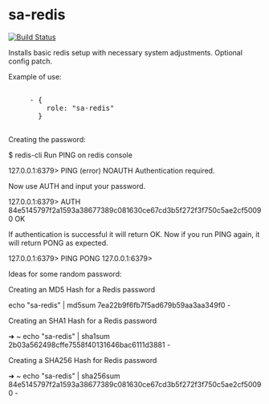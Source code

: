sa-redis
=========

[![Build Status](https://travis-ci.org/softasap/sa-redis.svg?branch=master)](https://travis-ci.org/softasap/sa-redis)


Installs basic redis setup with necessary system adjustments. Optional config patch.



Example of use:

<pre>

     - {
         role: "sa-redis"
       }

</pre>


Creating the password:


$ redis-cli Run PING on redis console

127.0.0.1:6379> PING (error) NOAUTH Authentication required.

Now use AUTH and input your password.

127.0.0.1:6379> AUTH 84e5145797f2a1593a38677389c081630ce67cd3b5f272f3f750c5ae2cf50090 OK

If authentication is successful it will return OK. Now if you run PING again, it will return PONG as expected.

127.0.0.1:6379> PING PONG 127.0.0.1:6379>


Ideas for some random password:

Creating an MD5 Hash for a Redis password

echo "sa-redis" | md5sum
7ea22b9f6fb7f5ad679b59aa3aa349f0  -


Creating an SHA1 Hash for a Redis password

➜  ~  echo "sa-redis" | sha1sum
2b03a562498cffe7558f40131646bac6111d3881  -


Creating a SHA256 Hash for Redis password

➜  ~  echo "sa-redis" | sha256sum
84e5145797f2a1593a38677389c081630ce67cd3b5f272f3f750c5ae2cf50090  -

